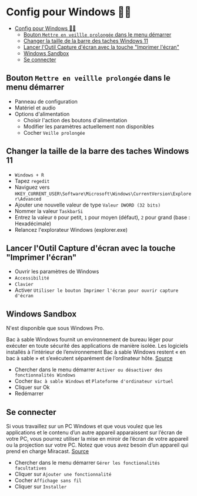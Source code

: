 # Config pour Windows 🐱‍👤

- [Config pour Windows 🐱‍👤](#config-pour-windows-)
  - [Bouton `Mettre en veillle prolongée` dans le menu démarrer](#bouton-mettre-en-veillle-prolongée-dans-le-menu-démarrer)
  - [Changer la taille de la barre des taches Windows 11](#changer-la-taille-de-la-barre-des-taches-windows-11)
  - [Lancer l'Outil Capture d'écran avec la touche "Imprimer l'écran"](#lancer-loutil-capture-décran-avec-la-touche-imprimer-lécran)
  - [Windows Sandbox](#windows-sandbox)
  - [Se connecter](#se-connecter)


## Bouton `Mettre en veillle prolongée` dans le menu démarrer

- Panneau de configuration
- Matériel et audio
- Options d'alimentation
  - Choisir l'action des boutons d'alimentation
  - Modifier les paramètres actuellement non disponibles
  - Cocher `Veille prolongée`

## Changer la taille de la barre des taches Windows 11

- `Windows + R`
- Tapez `regedit`
- Naviguez vers `HKEY_CURRENT_USER\Software\Microsoft\Windows\CurrentVersion\Explorer\Advanced`
- Ajouter une nouvelle valeur de type `Valeur DWORD (32 bits)`
- Nommer la valeur `TaskbarSi`
- Entrez la valeur `0` pour petit, `1` pour moyen (défaut), `2` pour grand (base : Hexadécimale)
- Relancez l'explorateur Windows (explorer.exe)

## Lancer l'Outil Capture d'écran avec la touche "Imprimer l'écran"

- Ouvrir les paramètres de Windows
- `Accessibilité`
- `Clavier`
- Activer `Utiliser le bouton Imprimer l'écran pour ouvrir capture d'écran`

## Windows Sandbox

N'est disponible que sous Windows Pro.

Bac à sable Windows fournit un environnement de bureau léger pour exécuter en toute sécurité des applications de manière
isolée. Les logiciels installés à l’intérieur de l’environnement Bac à sable Windows restent « en bac à sable » et
s’exécutent séparément de l’ordinateur
hôte. [Source](https://docs.microsoft.com/fr-fr/windows/security/threat-protection/windows-sandbox/windows-sandbox-overview)

- Chercher dans le menu démarrer `Activer ou désactiver des fonctionnalités Windows`
- Cocher `Bac à sable Windows` et `Plateforme d'ordinateur virtuel`
- Cliquer sur Ok
- Redémarrer

## Se connecter

Si vous travaillez sur un PC Windows et que vous voulez que les applications et le contenu d’un autre appareil
apparaissent sur l’écran de votre PC, vous pourrez utiliser la mise en miroir de l’écran de votre appareil ou la
projection sur votre PC. Notez que vous avez besoin d’un appareil qui prend en charge
Miracast. [Source](https://support.microsoft.com/fr-fr/windows/mise-en-miroir-de-l-%C3%A9cran-et-projection-sur-votre-pc-5af9f371-c704-1c7f-8f0d-fa607551d09c#ID0EBD=Windows_10)

- Chercher dans le menu démarrer `Gérer les fonctionalités facultatives`
- Cliquer sur `Ajouter une fonctionnalité`
- Cocher `Affichage sans fil`
- Cliquer sur `Installer`
